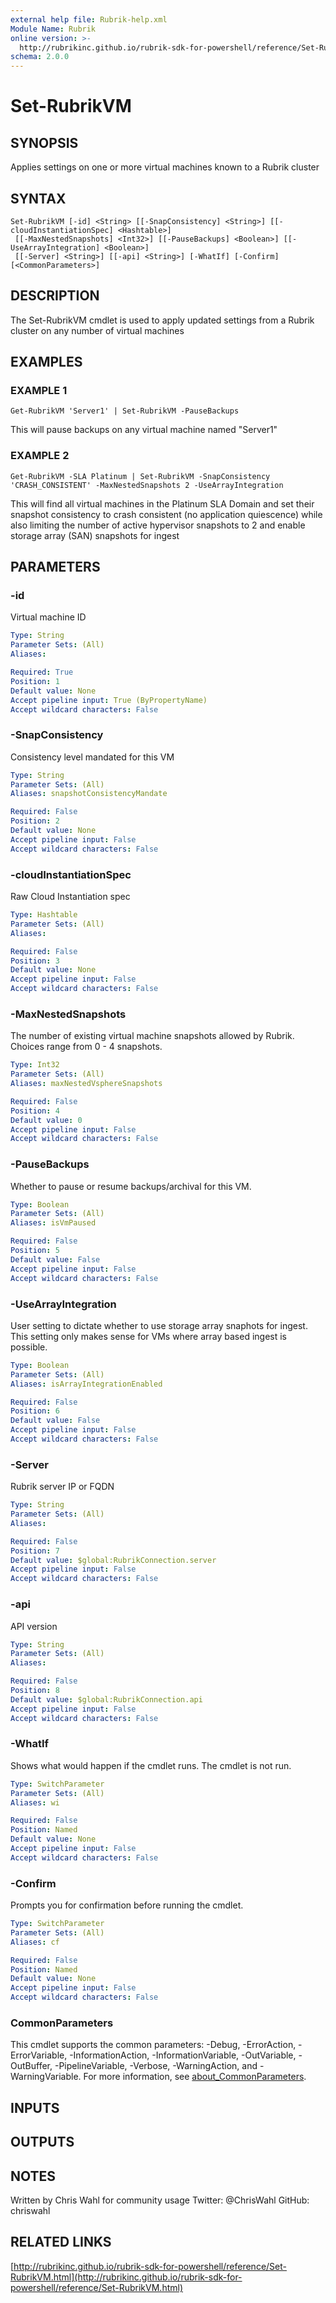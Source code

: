 ```yaml
---
external help file: Rubrik-help.xml
Module Name: Rubrik
online version: >-
  http://rubrikinc.github.io/rubrik-sdk-for-powershell/reference/Set-RubrikVM.html
schema: 2.0.0
---
```


# Set-RubrikVM

## SYNOPSIS

Applies settings on one or more virtual machines known to a Rubrik cluster

## SYNTAX

```text
Set-RubrikVM [-id] <String> [[-SnapConsistency] <String>] [[-cloudInstantiationSpec] <Hashtable>]
 [[-MaxNestedSnapshots] <Int32>] [[-PauseBackups] <Boolean>] [[-UseArrayIntegration] <Boolean>]
 [[-Server] <String>] [[-api] <String>] [-WhatIf] [-Confirm] [<CommonParameters>]
```

## DESCRIPTION

The Set-RubrikVM cmdlet is used to apply updated settings from a Rubrik cluster on any number of virtual machines

## EXAMPLES

### EXAMPLE 1

```text
Get-RubrikVM 'Server1' | Set-RubrikVM -PauseBackups
```

This will pause backups on any virtual machine named "Server1"

### EXAMPLE 2

```text
Get-RubrikVM -SLA Platinum | Set-RubrikVM -SnapConsistency 'CRASH_CONSISTENT' -MaxNestedSnapshots 2 -UseArrayIntegration
```

This will find all virtual machines in the Platinum SLA Domain and set their snapshot consistency to crash consistent \(no application quiescence\) while also limiting the number of active hypervisor snapshots to 2 and enable storage array \(SAN\) snapshots for ingest

## PARAMETERS

### -id

Virtual machine ID

```yaml
Type: String
Parameter Sets: (All)
Aliases:

Required: True
Position: 1
Default value: None
Accept pipeline input: True (ByPropertyName)
Accept wildcard characters: False
```

### -SnapConsistency

Consistency level mandated for this VM

```yaml
Type: String
Parameter Sets: (All)
Aliases: snapshotConsistencyMandate

Required: False
Position: 2
Default value: None
Accept pipeline input: False
Accept wildcard characters: False
```

### -cloudInstantiationSpec

Raw Cloud Instantiation spec

```yaml
Type: Hashtable
Parameter Sets: (All)
Aliases:

Required: False
Position: 3
Default value: None
Accept pipeline input: False
Accept wildcard characters: False
```

### -MaxNestedSnapshots

The number of existing virtual machine snapshots allowed by Rubrik. Choices range from 0 - 4 snapshots.

```yaml
Type: Int32
Parameter Sets: (All)
Aliases: maxNestedVsphereSnapshots

Required: False
Position: 4
Default value: 0
Accept pipeline input: False
Accept wildcard characters: False
```

### -PauseBackups

Whether to pause or resume backups/archival for this VM.

```yaml
Type: Boolean
Parameter Sets: (All)
Aliases: isVmPaused

Required: False
Position: 5
Default value: False
Accept pipeline input: False
Accept wildcard characters: False
```

### -UseArrayIntegration

User setting to dictate whether to use storage array snaphots for ingest. This setting only makes sense for VMs where array based ingest is possible.

```yaml
Type: Boolean
Parameter Sets: (All)
Aliases: isArrayIntegrationEnabled

Required: False
Position: 6
Default value: False
Accept pipeline input: False
Accept wildcard characters: False
```

### -Server

Rubrik server IP or FQDN

```yaml
Type: String
Parameter Sets: (All)
Aliases:

Required: False
Position: 7
Default value: $global:RubrikConnection.server
Accept pipeline input: False
Accept wildcard characters: False
```

### -api

API version

```yaml
Type: String
Parameter Sets: (All)
Aliases:

Required: False
Position: 8
Default value: $global:RubrikConnection.api
Accept pipeline input: False
Accept wildcard characters: False
```

### -WhatIf

Shows what would happen if the cmdlet runs. The cmdlet is not run.

```yaml
Type: SwitchParameter
Parameter Sets: (All)
Aliases: wi

Required: False
Position: Named
Default value: None
Accept pipeline input: False
Accept wildcard characters: False
```

### -Confirm

Prompts you for confirmation before running the cmdlet.

```yaml
Type: SwitchParameter
Parameter Sets: (All)
Aliases: cf

Required: False
Position: Named
Default value: None
Accept pipeline input: False
Accept wildcard characters: False
```

### CommonParameters

This cmdlet supports the common parameters: -Debug, -ErrorAction, -ErrorVariable, -InformationAction, -InformationVariable, -OutVariable, -OutBuffer, -PipelineVariable, -Verbose, -WarningAction, and -WarningVariable. For more information, see [about\_CommonParameters](http://go.microsoft.com/fwlink/?LinkID=113216).

## INPUTS

## OUTPUTS

## NOTES

Written by Chris Wahl for community usage Twitter: @ChrisWahl GitHub: chriswahl

## RELATED LINKS

[http://rubrikinc.github.io/rubrik-sdk-for-powershell/reference/Set-RubrikVM.html](http://rubrikinc.github.io/rubrik-sdk-for-powershell/reference/Set-RubrikVM.html)

